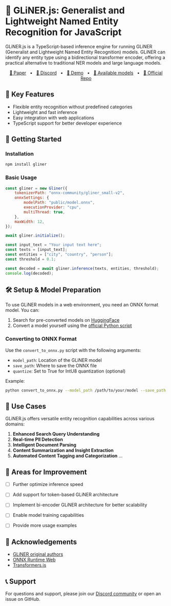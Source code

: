 
# 👑 GLiNER.js: Generalist and Lightweight Named Entity Recognition for JavaScript

GLiNER.js is a TypeScript-based inference engine for running GLiNER (Generalist and Lightweight Named Entity Recognition) models. GLiNER can identify any entity type using a bidirectional transformer encoder, offering a practical alternative to traditional NER models and large language models.

<p align="center">
    <a href="https://arxiv.org/abs/2311.08526">📄 Paper</a>
    <span>&nbsp;&nbsp;•&nbsp;&nbsp;</span>
    <a href="https://discord.gg/Y2yVxpSQnG">📢 Discord</a>
    <span>&nbsp;&nbsp;•&nbsp;&nbsp;</span>
    <a href="https://huggingface.co/spaces/urchade/gliner_mediumv2.1">🤗 Demo</a>
    <span>&nbsp;&nbsp;•&nbsp;&nbsp;</span>
    <a href="https://huggingface.co/models?library=gliner&sort=trending">🤗 Available models</a>
    <span>&nbsp;&nbsp;•&nbsp;&nbsp;</span>
    <a href="https://github.com/urchade/GLiNER">🧬 Official Repo</a>
</p>

## 🌟 Key Features

- Flexible entity recognition without predefined categories
- Lightweight and fast inference
- Easy integration with web applications
- TypeScript support for better developer experience

## 🚀 Getting Started

### Installation

```bash
npm install gliner
```

### Basic Usage

```javascript
const gliner = new Gliner({
    tokenizerPath: "onnx-community/gliner_small-v2",
    onnxSettings: {
        modelPath: "public/model.onnx",
        executionProvider: "cpu",
        multiThread: true,
    },
    maxWidth: 12,
});

await gliner.initialize();

const input_text = "Your input text here";
const texts = [input_text];
const entities = ["city", "country", "person"];
const threshold = 0.1;

const decoded = await gliner.inference(texts, entities, threshold);
console.log(decoded);
```

## 🛠 Setup & Model Preparation

To use GLiNER models in a web environment, you need an ONNX format model. You can:

1. Search for pre-converted models on [HuggingFace](https://huggingface.co/onnx-community?search_models=gliner)
2. Convert a model yourself using the [official Python script](https://github.com/urchade/GLiNER/blob/main/convert_to_onnx.py)

### Converting to ONNX Format

Use the `convert_to_onnx.py` script with the following arguments:

- `model_path`: Location of the GLiNER model
- `save_path`: Where to save the ONNX file
- `quantize`: Set to True for IntU8 quantization (optional)

Example:

```bash
python convert_to_onnx.py --model_path /path/to/your/model --save_path /path/to/save/onnx --quantize True
```

## 🌟 Use Cases

GLiNER.js offers versatile entity recognition capabilities across various domains:

1. **Enhanced Search Query Understanding**
2. **Real-time PII Detection**
3. **Intelligent Document Parsing**
4. **Content Summarization and Insight Extraction**
5. **Automated Content Tagging and Categorization**
...

## 🔧 Areas for Improvement

- [ ] Further optimize inference speed
- [ ] Add support for token-based GLiNER architecture
- [ ] Implement bi-encoder GLiNER architecture for better scalability
- [ ] Enable model training capabilities
- [ ] Provide more usage examples


## 🙏 Acknowledgements

- [GLiNER original authors](https://github.com/urchade/GLiNER)
- [ONNX Runtime Web](https://github.com/microsoft/onnxruntime)
- [Transformers.js](https://github.com/xenova/transformers.js)

## 📞 Support

For questions and support, please join our [Discord community](https://discord.gg/ApZvyNZU) or open an issue on GitHub.
